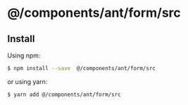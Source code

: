 # @/components/ant/form/src

## Install

Using npm:

```bash
$ npm install --save  @/components/ant/form/src
```

or using yarn:

```bash
$ yarn add @/components/ant/form/src
```
